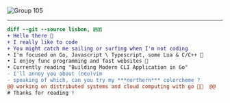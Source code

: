 ![Group 105](https://github.com/fcancelinha/fcancelinha/assets/48698009/fc3ffa08-159e-4df4-bf3f-6b0c871c518f)

----------------------------------------------------------------------------------------------------------------------------------

```diff 
diff --git --source lisbon, 🇵🇹 
+ Hello there 👋
+ I really like to code 
+ You might catch me sailing or surfing when I'm not coding
• I'm focused on Go, Javascript \ Typescript, some Lua & C/C++ 🌴
• I enjoy func programming and fast websites 🌊
• Currently reading "Building Modern CLI Application in Go"
- I'll annoy you about (neo)vim
- speaking of which, can you try my ***northern*** colorcheme ?
@@ working on distributed systems and cloud computing with go 👨‍💻  @@
# Thanks for reading !
```
